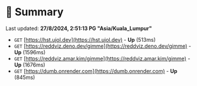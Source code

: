 # 📖 Summary
Last updated: **27/8/2024, 2:51:13 PG "Asia/Kuala_Lumpur"**

- `GET` [https://hst.ujol.dev](https://hst.ujol.dev) - **Up** (513ms)
- `GET` [https://reddviz.deno.dev/gimme](https://reddviz.deno.dev/gimme) - **Up** (1596ms)
- `GET` [https://reddviz.amar.kim/gimme](https://reddviz.amar.kim/gimme) - **Up** (1676ms)
- `GET` [https://dumb.onrender.com](https://dumb.onrender.com) - **Up** (845ms)
